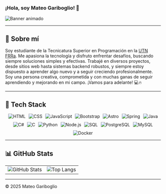 ### ¡Hola, soy Mateo Gariboglio! 🚀

![Banner animado](https://media.giphy.com/media/qgQUggAC3Pfv687qPC/giphy.gif)

---
## 📌 Sobre mí

Soy estudiante de la Tecnicatura Superior en Programación en la [UTN FRRa](http://ww8.frra.utn.edu.ar/sitio/). Me apasiona la tecnología y disfruto enfrentar desafíos, buscando siempre soluciones simples y efectivas. Trabajé en diversos proyectos, desde sitios web hasta sistemas backend robustos, y siempre estoy dispuesto a aprender algo nuevo y a seguir creciendo profesionalmente. Soy una persona creativa, comprometida y con muchas ganas de seguir aprendiendo y mejorando en mi campo. ¡Vamos para adelante! 💻🔥

---
## 🚀 Tech Stack

<div style="display: flex; flex-wrap: wrap; justify-content: center; gap: 10px;">
  <img src="https://img.shields.io/badge/HTML-E34F26?style=for-the-badge&logo=html5&logoColor=white" alt="HTML">
  <img src="https://img.shields.io/badge/CSS-1572B6?style=for-the-badge&logo=css3&logoColor=white" alt="CSS">
  <img src="https://img.shields.io/badge/JavaScript-F7DF1E?style=for-the-badge&logo=javascript&logoColor=black" alt="JavaScript">
  <img src="https://img.shields.io/badge/Bootstrap-563D7C?style=for-the-badge&logo=bootstrap&logoColor=white" alt="Bootstrap">
  <img src="https://img.shields.io/badge/Astro-FF5D01?style=for-the-badge&logo=astro&logoColor=white" alt="Astro">
  <img src="https://img.shields.io/badge/Spring-6DB33F?style=for-the-badge&logo=spring&logoColor=white" alt="Spring">
  <img src="https://img.shields.io/badge/Java-007396?style=for-the-badge&logo=java&logoColor=white" alt="Java">
  <img src="https://img.shields.io/badge/C%23-239120?style=for-the-badge&logo=csharp&logoColor=white" alt="C#">
  <img src="https://img.shields.io/badge/C-00599C?style=for-the-badge&logo=c&logoColor=white" alt="C">
  <img src="https://img.shields.io/badge/Python-3776AB?style=for-the-badge&logo=python&logoColor=white" alt="Python">
  <img src="https://img.shields.io/badge/Node.js-339933?style=for-the-badge&logo=nodedotjs&logoColor=white" alt="Node.js">
  <img src="https://img.shields.io/badge/SQL-4479A1?style=for-the-badge&logo=sqlite&logoColor=white" alt="SQL">
  <img src="https://img.shields.io/badge/PostgreSQL-336791?style=for-the-badge&logo=postgresql&logoColor=white" alt="PostgreSQL">
  <img src="https://img.shields.io/badge/MySQL-4479A1?style=for-the-badge&logo=mysql&logoColor=white" alt="MySQL">
  <img src="https://img.shields.io/badge/Docker-2496ED?style=for-the-badge&logo=docker&logoColor=white" alt="Docker">
</div>

---

## 📊 GitHub Stats

<table style="width: 100%;">
  <tr>
    <td align="left">
      <img src="https://github-readme-stats.vercel.app/api?username=Mateo-404&show_icons=true&theme=radical&hide_border=true" alt="GitHub Stats" />
    </td>
    <td align="right">
      <img src="https://github-readme-stats.vercel.app/api/top-langs/?username=Mateo-404&layout=compact&theme=radical&hide_border=true" alt="Top Langs" />
    </td>
  </tr>
</table>

---

© 2025 Mateo Gariboglio
